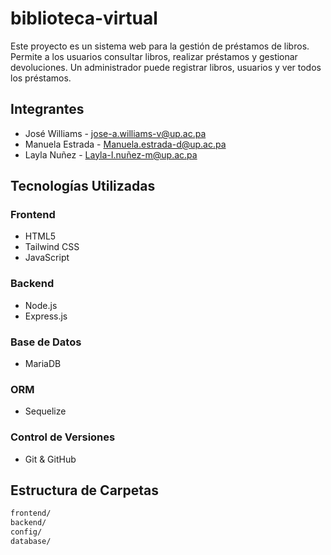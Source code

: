 # biblioteca-virtual

Este proyecto es un sistema web para la gestión de préstamos de libros. Permite a los usuarios consultar libros, realizar préstamos y gestionar devoluciones. Un administrador puede registrar libros, usuarios y ver todos los préstamos.

## Integrantes
- José Williams - jose-a.williams-v@up.ac.pa
- Manuela Estrada - Manuela.estrada-d@up.ac.pa
- Layla Nuñez - Layla-I.nuñez-m@up.ac.pa

## Tecnologías Utilizadas

### Frontend
- HTML5
- Tailwind CSS
- JavaScript

### Backend
- Node.js
- Express.js

### Base de Datos
- MariaDB

### ORM
- Sequelize

### Control de Versiones
- Git & GitHub

## Estructura de Carpetas

```bash
frontend/
backend/
config/
database/
